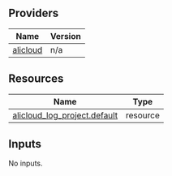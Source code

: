 <!-- BEGIN_TF_DOCS -->
## Providers

| Name | Version |
|------|---------|
| <a name="provider_alicloud"></a> [alicloud](#provider\_alicloud) | n/a |

## Resources

| Name | Type |
|------|------|
| [alicloud_log_project.default](https://registry.terraform.io/providers/hashicorp/alicloud/latest/docs/resources/log_project) | resource |

## Inputs

No inputs.
<!-- END_TF_DOCS -->    